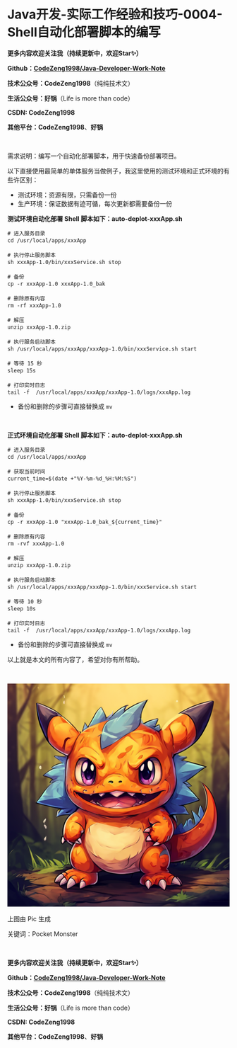 # Java开发-实际工作经验和技巧-0004-Shell自动化部署脚本的编写

**更多内容欢迎关注我（持续更新中，欢迎Star✨）**

**Github：[CodeZeng1998/Java-Developer-Work-Note](https://github.com/CodeZeng1998/Java-Developer-Work-Note)**

**技术公众号：CodeZeng1998**（纯纯技术文）

**生活公众号：好锅**（Life is more than code）

**CSDN: CodeZeng1998**

**其他平台：CodeZeng1998**、**好锅**

<br/>



需求说明：编写一个自动化部署脚本，用于快速备份部署项目。



以下直接使用最简单的单体服务当做例子，我这里使用的测试环境和正式环境的有些许区别：

* 测试环境：资源有限，只需备份一份
* 生产环境：保证数据有迹可循，每次更新都需要备份一份





**测试环境自动化部署 Shell 脚本如下：auto-deplot-xxxApp.sh**

```shell
# 进入服务目录
cd /usr/local/apps/xxxApp

# 执行停止服务脚本
sh xxxApp-1.0/bin/xxxService.sh stop

# 备份
cp -r xxxApp-1.0 xxxApp-1.0_bak

# 删除原有内容
rm -rf xxxApp-1.0

# 解压
unzip xxxApp-1.0.zip

# 执行服务启动脚本
sh /usr/local/apps/xxxApp/xxxApp-1.0/bin/xxxService.sh start

# 等待 15 秒
sleep 15s

# 打印实时日志
tail -f  /usr/local/apps/xxxApp/xxxApp-1.0/logs/xxxApp.log
```

* 备份和删除的步骤可直接替换成 `mv`

<br/>

**正式环境自动化部署  Shell 脚本如下：auto-deplot-xxxApp.sh**

```shell
# 进入服务目录
cd /usr/local/apps/xxxApp

# 获取当前时间
current_time=$(date +"%Y-%m-%d_%H:%M:%S")

# 执行停止服务脚本
sh xxxApp-1.0/bin/xxxService.sh stop

# 备份
cp -r xxxApp-1.0 "xxxApp-1.0_bak_${current_time}"

# 删除原有内容
rm -rvf xxxApp-1.0

# 解压
unzip xxxApp-1.0.zip

# 执行服务启动脚本
sh /usr/local/apps/xxxApp/xxxApp-1.0/bin/xxxService.sh start

# 等待 10 秒
sleep 10s

# 打印实时日志
tail -f  /usr/local/apps/xxxApp/xxxApp-1.0/logs/xxxApp.log
```

* 备份和删除的步骤可直接替换成 `mv`





以上就是本文的所有内容了，希望对你有所帮助。



<br/>

![](https://github.com/CodeZeng1998/Java-Developer-Work-Note/blob/main/WorkExperience&Skills/image/Java%E5%BC%80%E5%8F%91-%E5%AE%9E%E9%99%85%E5%B7%A5%E4%BD%9C%E7%BB%8F%E9%AA%8C%E5%92%8C%E6%8A%80%E5%B7%A7-0004-Shell%E8%87%AA%E5%8A%A8%E5%8C%96%E9%83%A8%E7%BD%B2%E8%84%9A%E6%9C%AC%E7%9A%84%E7%BC%96%E5%86%99.png?raw=true)

上图由 Pic 生成

关键词：Pocket Monster

<br/>

**更多内容欢迎关注我（持续更新中，欢迎Star✨）**

**Github：[CodeZeng1998/Java-Developer-Work-Note](https://github.com/CodeZeng1998/Java-Developer-Work-Note)**

**技术公众号：CodeZeng1998**（纯纯技术文）

**生活公众号：好锅**（Life is more than code）

**CSDN: CodeZeng1998**

**其他平台：CodeZeng1998**、**好锅**